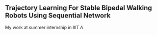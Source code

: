 ## Trajectory Learning For Stable Bipedal Walking Robots Using Sequential Network
My work at summer internship in IIIT A
